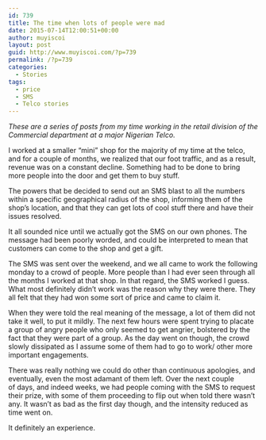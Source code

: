 ```yaml
---
id: 739
title: The time when lots of people were mad
date: 2015-07-14T12:00:51+00:00
author: muyiscoi
layout: post
guid: http://www.muyiscoi.com/?p=739
permalink: /?p=739
categories:
  - Stories
tags:
  - price
  - SMS
  - Telco stories
---
```

_These are a series of posts from my time working in the retail division of the Commercial department at a major Nigerian Telco._ 

I worked at a smaller &#8220;mini&#8221; shop for the majority of my time at the telco, and for a couple of months, we realized that our foot traffic, and as a result, revenue was on a constant decline. Something had to be done to bring more people into the door and get them to buy stuff.

The powers that be decided to send out an SMS blast to all the numbers within a specific geographical radius of the shop, informing them of the shop&#8217;s location, and that they can get lots of cool stuff there and have their issues resolved.

It all sounded nice until we actually got the SMS on our own phones. The message had been poorly worded, and could be interpreted to mean that customers can come to the shop and get a gift.

The SMS was sent over the weekend, and we all came to work the following monday to a crowd of people. More people than I had ever seen through all the months I worked at that shop. In that regard, the SMS worked I guess. What most definitely didn&#8217;t work was the reason why they were there. They all felt that they had won some sort of price and came to claim it.

When they were told the real meaning of the message, a lot of them did not take it well, to put it mildly. The next few hours were spent trying to placate a group of angry people who only seemed to get angrier, bolstered by the fact that they were part of a group. As the day went on though, the crowd slowly dissipated as I assume some of them had to go to work/ other more important engagements.

There was really nothing we could do other than continuous apologies, and eventually, even the most adamant of them left. Over the next couple of days, and indeed weeks, we had people coming with the SMS to request their prize, with some of them proceeding to flip out when told there wasn&#8217;t any. It wasn&#8217;t as bad as the first day though, and the intensity reduced as time went on.

It definitely an experience.